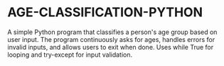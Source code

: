 # AGE-CLASSIFICATION-PYTHON
A simple Python program that classifies a person's age group based on user input. The program continuously asks for ages, handles errors for invalid inputs, and allows users to exit when done. Uses while True for looping and try-except for input validation.
